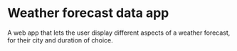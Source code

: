 # Weather forecast data app
A web app that lets the user display different aspects of a weather forecast, for their city and duration of choice. 